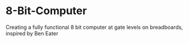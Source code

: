 # 8-Bit-Computer
Creating a fully functional 8 bit computer at gate levels on breadboards, inspired by Ben Eater